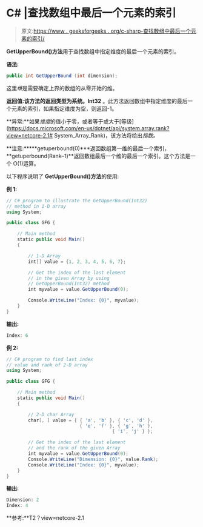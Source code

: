 # C# |查找数组中最后一个元素的索引

> 原文:[https://www . geeksforgeeks . org/c-sharp-查找数组中最后一个元素的索引/](https://www.geeksforgeeks.org/c-sharp-finding-the-index-of-last-element-in-the-array/)

**GetUpperBound()方法**用于查找数组中指定维度的最后一个元素的索引。

**语法:**

```cs
public int GetUpperBound (int dimension);
```

这里*维*是需要确定上界的数组的从零开始的维。

**返回值:**该方法的返回类型为**系统。Int32** 。此方法返回数组中指定维度的最后一个元素的索引，如果指定维度为空，则返回-1。

**异常:**如果*维度*的值小于零，或者等于或大于[等级](https://docs.microsoft.com/en-us/dotnet/api/system.array.rank?view=netcore-2.1# System_Array_Rank)，该方法将给出*指数。*

**注意:*****getuperbound(0)***返回数组第一维的最后一个索引，**getuperbound(Rank–1)**返回数组最后一个维的最后一个索引。这个方法是一个 O(1)运算。

以下程序说明了 **GetUpperBound()方法**的使用:

**例 1:**

```cs
// C# program to illustrate the GetUpperBound(Int32)
// method in 1-D array
using System;

public class GFG {

    // Main method
    static public void Main()
    {

        // 1-D Array
        int[] value = {1, 2, 3, 4, 5, 6, 7};

        // Get the index of the last element
        // in the given Array by using 
        // GetUpperBound(Int32) method
        int myvalue = value.GetUpperBound(0);

        Console.WriteLine("Index: {0}", myvalue);
    }
}
```

**输出:**

```cs
Index: 6

```

**例 2:**

```cs
// C# program to find last index 
// value and rank of 2-D array
using System;

public class GFG {

    // Main method
    static public void Main()
    {

        // 2-D char Array
        char[, ] value = { { 'a', 'b' }, { 'c', 'd' }, 
                           { 'e', 'f' }, { 'g', 'h' },
                                       { 'i', 'j' } };

        // Get the index of the last element
        // and the rank of the given Array
        int myvalue = value.GetUpperBound(0);
        Console.WriteLine("Dimension: {0}", value.Rank);
        Console.WriteLine("Index: {0}", myvalue);
    }
}
```

**输出:**

```cs
Dimension: 2
Index: 4

```

**参考:**T2？view=netcore-2.1